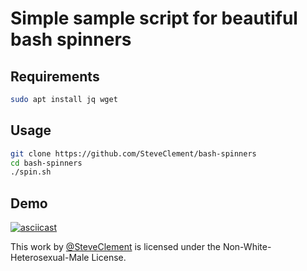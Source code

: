 # Simple sample script for beautiful bash spinners

## Requirements

```bash
sudo apt install jq wget
```

## Usage

```bash
git clone https://github.com/SteveClement/bash-spinners
cd bash-spinners
./spin.sh
```

## Demo

[![asciicast](https://asciinema.org/a/240431.png)](https://asciinema.org/a/240431)

This work by [@SteveClement](https://twitter.com/SteveClement) is licensed under the Non-White-Heterosexual-Male License.
